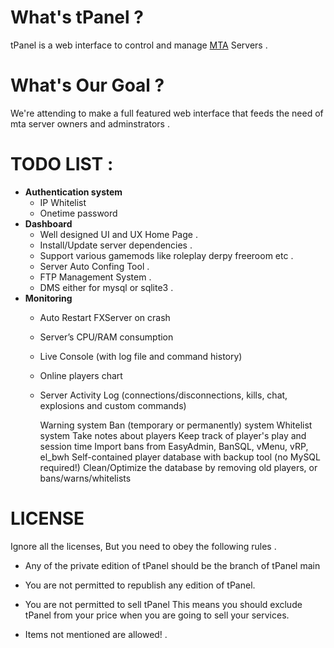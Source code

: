 # What's tPanel ? 
  tPanel is a web interface to control and manage [MTA](https://github.com/multitheftauto/mtasa-blue) Servers .

# What's Our Goal ? 
  We're attending to make a full featured web interface that feeds the need of mta server owners and adminstrators .
  
# TODO LIST : 
* **Authentication system**
  * IP Whitelist
  * Onetime password 
* **Dashboard**
  * Well designed UI and UX  Home Page .
  * Install/Update server dependencies   .
  * Support various gamemods like roleplay derpy freeroom etc .
  * Server Auto Confing Tool .
  * FTP Management System .
  * DMS either for mysql or sqlite3 .
* **Monitoring**
  * Auto Restart FXServer on crash
  * Server’s CPU/RAM consumption
  * Live Console (with log file and command history)
  * Online players chart
  * Server Activity Log (connections/disconnections, kills, chat, explosions and custom commands)

    Warning system
    Ban (temporary or permanently) system
    Whitelist system
    Take notes about players
    Keep track of player's play and session time
    Import bans from EasyAdmin, BanSQL, vMenu, vRP, el_bwh
    Self-contained player database with backup tool (no MySQL required!)
    Clean/Optimize the database by removing old players, or bans/warns/whitelists


# **LICENSE**
Ignore all the licenses, But you need to obey the following rules .

* Any of the private edition of tPanel should be the branch of tPanel main

* You are not permitted to republish any edition of tPanel.

* You are not permitted to sell tPanel This means you should exclude tPanel from your price when you are going to sell your services.

* Items not mentioned are allowed! .
